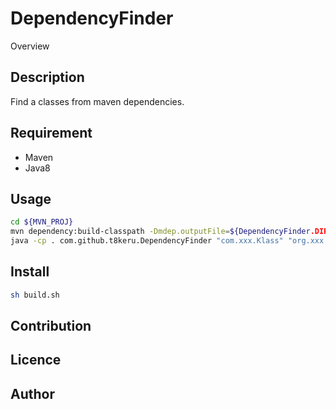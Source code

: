 DependencyFinder
================

Overview

## Description
Find a classes from maven dependencies.

## Requirement
* Maven
* Java8

## Usage
```bash
cd ${MVN_PROJ}
mvn dependency:build-classpath -Dmdep.outputFile=${DependencyFinder.DIR}/classpath.txt
java -cp . com.github.t8keru.DependencyFinder "com.xxx.Klass" "org.xxx.Klass"
```

## Install
```bash
sh build.sh
```

## Contribution

## Licence

## Author
